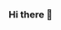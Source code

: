 ### Hi there 👋

<!--
**realDenki/realDenki** is a ✨ _special_ ✨ repository because its `README.md` (this file) appears on your GitHub profile.

Here are some ideas to get you started:

# - 🔭 I’m currently working on something
# - 🌱 I’m currently learning ... a lot of things
# - 💬 Ask me about ... anything
